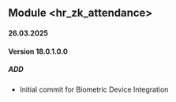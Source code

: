 ## Module <hr_zk_attendance>

#### 26.03.2025
#### Version 18.0.1.0.0
##### ADD

- Initial commit for Biometric Device Integration
